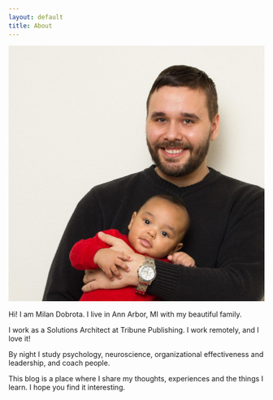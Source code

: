 ```yaml
---
layout: default
title: About
---
```

![Happiness is in the little things](/assets/milan.jpg)

Hi! I am Milan Dobrota. I live in Ann Arbor, MI with my beautiful family.

I work as a Solutions Architect at Tribune Publishing. I work remotely, and I love it!

By night I study psychology, neuroscience, organizational effectiveness and leadership, and coach people.

This blog is a place where I share my thoughts, experiences and the things I learn. I hope you find it interesting.
